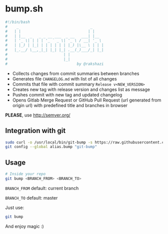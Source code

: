 # bump.sh

```bash
#!/bin/bash
#    _                                _
#   | |                              | |
#   | |__  _   _ _ __ ___  _ __   ___| |__
#   | '_ \| | | | '_ ` _ \| '_ \ / __| '_ \
#   | |_) | |_| | | | | | | |_) |\__ \ | | |
#   |_.__/ \__,_|_| |_| |_| .__(_)___/_| |_|
#                         | |
#                         |_|
#                               by @rakshazi
```

* Collects changes from commit summaries between branches
* Generates file `CHANGELOG.md` with list of all changes
* Commits that file with commit summary `Release v<NEW_VERSION>`
* Creates new tag with release version and changes list as message
* Pushes commit with new tag and updated changelog
* Opens Gitlab Merge Request or GitHub Pull Request (url generated from origin url) with predefined title and branches in browser

**PLEASE**, use http://semver.org/

## Integration with git

```bash
sudo curl -o /usr/local/bin/git-bump -s https://raw.githubusercontent.com/titanium-codes/bump.sh/stable/bin && sudo chmod +x /usr/local/bin/git-bump
git config --global alias.bump "git-bump"
```

## Usage

```bash
# Inside your repo
git bump <BRANCH_FROM> <BRANCH_TO>
```

`BRANCH_FROM` default: current branch

`BRANCH_TO` default: master

Just use:

```bash
git bump
```

And enjoy magic :)
